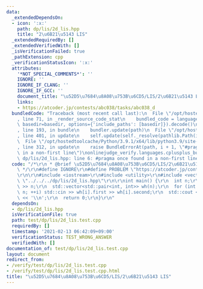 ```yaml
---
data:
  _extendedDependsOn:
  - icon: ':x:'
    path: dp/lis/2d_lis.hpp
    title: "2\u6B21\u5143 LIS"
  _extendedRequiredBy: []
  _extendedVerifiedWith: []
  _isVerificationFailed: true
  _pathExtension: cpp
  _verificationStatusIcon: ':x:'
  attributes:
    '*NOT_SPECIAL_COMMENTS*': ''
    IGNORE: ''
    IGNORE_IF_CLANG: ''
    IGNORE_IF_GCC: ''
    document_title: "\u52D5\u7684\u8A08\u753B\u6CD5/LIS/2\u6B21\u5143 LIS"
    links:
    - https://atcoder.jp/contests/abc038/tasks/abc038_d
  bundledCode: "Traceback (most recent call last):\n  File \"/opt/hostedtoolcache/Python/3.9.1/x64/lib/python3.9/site-packages/onlinejudge_verify/documentation/build.py\"\
    , line 71, in _render_source_code_stat\n    bundled_code = language.bundle(stat.path,\
    \ basedir=basedir, options={'include_paths': [basedir]}).decode()\n  File \"/opt/hostedtoolcache/Python/3.9.1/x64/lib/python3.9/site-packages/onlinejudge_verify/languages/cplusplus.py\"\
    , line 193, in bundle\n    bundler.update(path)\n  File \"/opt/hostedtoolcache/Python/3.9.1/x64/lib/python3.9/site-packages/onlinejudge_verify/languages/cplusplus_bundle.py\"\
    , line 401, in update\n    self.update(self._resolve(pathlib.Path(included), included_from=path))\n\
    \  File \"/opt/hostedtoolcache/Python/3.9.1/x64/lib/python3.9/site-packages/onlinejudge_verify/languages/cplusplus_bundle.py\"\
    , line 312, in update\n    raise BundleErrorAt(path, i + 1, \"#pragma once found\
    \ in a non-first line\")\nonlinejudge_verify.languages.cplusplus_bundle.BundleErrorAt:\
    \ dp/lis/2d_lis.hpp: line 6: #pragma once found in a non-first line\n"
  code: "/*\r\n * @brief \u52D5\u7684\u8A08\u753B\u6CD5/LIS/2\u6B21\u5143 LIS\r\n\
    \ */\r\n#define IGNORE\r\n#define PROBLEM \"https://atcoder.jp/contests/abc038/tasks/abc038_d\"\
    \r\n\r\n#include <iostream>\r\n#include <utility>\r\n#include <vector>\r\n#include\
    \ \"../../../dp/lis/2d_lis.hpp\"\r\n\r\nint main() {\r\n  int n;\r\n  std::cin\
    \ >> n;\r\n  std::vector<std::pair<int, int>> wh(n);\r\n  for (int i = 0; i <\
    \ n; ++i) std::cin >> wh[i].first >> wh[i].second;\r\n  std::cout << lis_2d(wh)\
    \ << '\\n';\r\n  return 0;\r\n}\r\n"
  dependsOn:
  - dp/lis/2d_lis.hpp
  isVerificationFile: true
  path: test/dp/lis/2d_lis.test.cpp
  requiredBy: []
  timestamp: '2021-02-13 06:42:09+09:00'
  verificationStatus: TEST_WRONG_ANSWER
  verifiedWith: []
documentation_of: test/dp/lis/2d_lis.test.cpp
layout: document
redirect_from:
- /verify/test/dp/lis/2d_lis.test.cpp
- /verify/test/dp/lis/2d_lis.test.cpp.html
title: "\u52D5\u7684\u8A08\u753B\u6CD5/LIS/2\u6B21\u5143 LIS"
---
```

